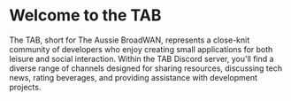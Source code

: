 # Welcome to the TAB

The TAB, short for The Aussie BroadWAN, represents a close-knit community of 
developers who enjoy creating small applications for both leisure and social 
interaction. Within the TAB Discord server, you'll find a diverse range of 
channels designed for sharing resources, discussing tech news, rating beverages, 
and providing assistance with development projects.